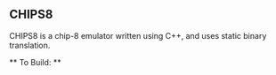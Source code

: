 ## CHIPS8
CHIPS8 is a chip-8 emulator written using C++, and uses static binary translation.

** To Build: **

